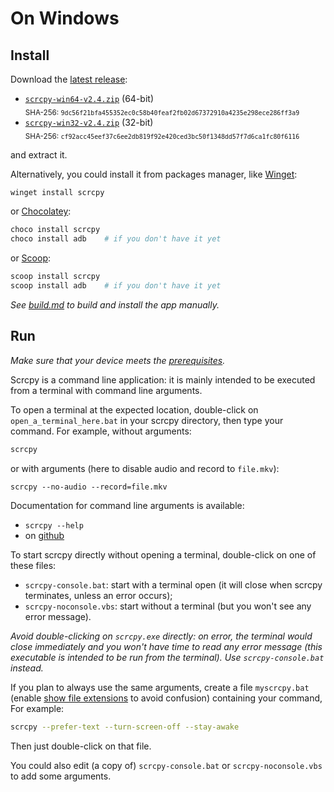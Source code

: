 # On Windows

## Install

Download the [latest release]:

- [`scrcpy-win64-v2.4.zip`][direct-win64] (64-bit)  
  <sub>SHA-256: `9dc56f21bfa455352ec0c58b40feaf2fb02d67372910a4235e298ece286ff3a9`</sub>
- [`scrcpy-win32-v2.4.zip`][direct-win32] (32-bit)  
  <sub>SHA-256: `cf92acc45eef37c6ee2db819f92e420ced3bc50f1348dd57f7d6ca1fc80f6116`</sub>

[latest release]: https://github.com/Genymobile/scrcpy/releases/latest

[direct-win64]: https://github.com/Genymobile/scrcpy/releases/download/v2.4/scrcpy-win64-v2.4.zip

[direct-win32]: https://github.com/Genymobile/scrcpy/releases/download/v2.4/scrcpy-win32-v2.4.zip

and extract it.

Alternatively, you could install it from packages manager, like [Winget]:

```bash
winget install scrcpy
```

or [Chocolatey]:

```bash
choco install scrcpy
choco install adb    # if you don't have it yet
```

or [Scoop]:

```bash
scoop install scrcpy
scoop install adb    # if you don't have it yet
```

[Winget]: https://github.com/microsoft/winget-cli

[Chocolatey]: https://chocolatey.org/

[Scoop]: https://scoop.sh

_See [build.md](build.md) to build and install the app manually._

## Run

_Make sure that your device meets the [prerequisites](/README.md#prerequisites)._

Scrcpy is a command line application: it is mainly intended to be executed from
a terminal with command line arguments.

To open a terminal at the expected location, double-click on
`open_a_terminal_here.bat` in your scrcpy directory, then type your command. For
example, without arguments:

```bash
scrcpy
```

or with arguments (here to disable audio and record to `file.mkv`):

```
scrcpy --no-audio --record=file.mkv
```

Documentation for command line arguments is available:

- `scrcpy --help`
- on [github](/README.md)

To start scrcpy directly without opening a terminal, double-click on one of
these files:

- `scrcpy-console.bat`: start with a terminal open (it will close when scrcpy
  terminates, unless an error occurs);
- `scrcpy-noconsole.vbs`: start without a terminal (but you won't see any error
  message).

_Avoid double-clicking on `scrcpy.exe` directly: on error, the terminal would
close immediately and you won't have time to read any error message (this
executable is intended to be run from the terminal). Use `scrcpy-console.bat`
instead._

If you plan to always use the same arguments, create a file `myscrcpy.bat`
(enable [show file extensions] to avoid confusion) containing your command, For
example:

```bash
scrcpy --prefer-text --turn-screen-off --stay-awake
```

[show file extensions]: https://www.howtogeek.com/205086/beginner-how-to-make-windows-show-file-extensions/

Then just double-click on that file.

You could also edit (a copy of) `scrcpy-console.bat` or `scrcpy-noconsole.vbs`
to add some arguments.
